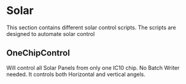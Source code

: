 # Solar

This section contains different solar control scripts. The scripts are designed to automate solar control

## OneChipControl
Will control all Solar Panels from only one IC10 chip. No Batch Writer needed.
It controls both Horizontal and vertical angels.
